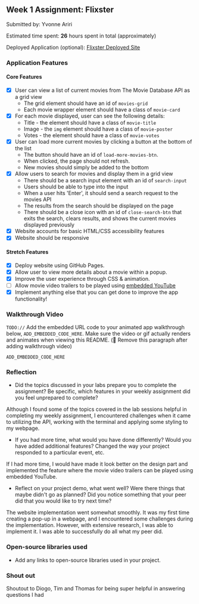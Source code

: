 ## Week 1 Assignment: Flixster

Submitted by: Yvonne Ariri

Estimated time spent: **26** hours spent in total (approximately)

Deployed Application (optional): [Flixster Deployed Site](https://yvonneariri.github.io/site-week1-project1-flixster-starter/)

### Application Features

#### Core Features

- [x] User can view a list of current movies from The Movie Database API as a grid view
  - The grid element should have an id of `movies-grid`
  - Each movie wrapper element should have a class of `movie-card`
- [x] For each movie displayed, user can see the following details:
  - Title - the element should have a class of `movie-title`
  - Image - the `img` element should have a class of `movie-poster`
  - Votes - the element should have a class of `movie-votes`
- [x] User can load more current movies by clicking a button at the bottom of the list
  - The button should have an id of `load-more-movies-btn`.
  - When clicked, the page should not refresh.
  - New movies should simply be added to the bottom
- [x] Allow users to search for movies and display them in a grid view
  - There should be a search input element with an id of `search-input`
  - Users should be able to type into the input
  - When a user hits 'Enter', it should send a search request to the movies API
  - The results from the search should be displayed on the page
  - There should be a close icon with an id of `close-search-btn` that exits the search, clears results, and shows the current movies displayed previously
- [x] Website accounts for basic HTML/CSS accessibility features
- [x] Website should be responsive

#### Stretch Features

- [x] Deploy website using GitHub Pages.
- [x] Allow user to view more details about a movie within a popup.
- [x] Improve the user experience through CSS & animation.
- [ ] Allow movie video trailers to be played using [embedded YouTube](https://support.google.com/youtube/answer/171780?hl=en)
- [x] Implement anything else that you can get done to improve the app functionality!

### Walkthrough Video

`TODO://` Add the embedded URL code to your animated app walkthrough below, `ADD_EMBEDDED_CODE_HERE`. Make sure the video or gif actually renders and animates when viewing this README. (🚫 Remove this paragraph after adding walkthrough video)

`ADD_EMBEDDED_CODE_HERE`

### Reflection

- Did the topics discussed in your labs prepare you to complete the assignment? Be specific, which features in your weekly assignment did you feel unprepared to complete?

Although I found some of the topics covered in the lab sessions helpful in completing my weekly assignment, I encountered challenges when it came to utilizing the API, working with the terminal and applying some styling to my webpage.

- If you had more time, what would you have done differently? Would you have added additional features? Changed the way your project responded to a particular event, etc.

If I had more time, I would have made it look better on the design part and implemented the feature where the movie video trailers can be played using embedded YouTube.

- Reflect on your project demo, what went well? Were there things that maybe didn't go as planned? Did you notice something that your peer did that you would like to try next time?

The website implementation went somewhat smoothly. It was my first time creating a pop-up in a webpage, and I encountered some challenges during the implementation. However, with extensive research, I was able to implement it. I was able to successfully do all what my peer did.

### Open-source libraries used

- Add any links to open-source libraries used in your project.

### Shout out

Shoutout to Diogo, Tim and Thomas for being super helpful in answering questions I had
